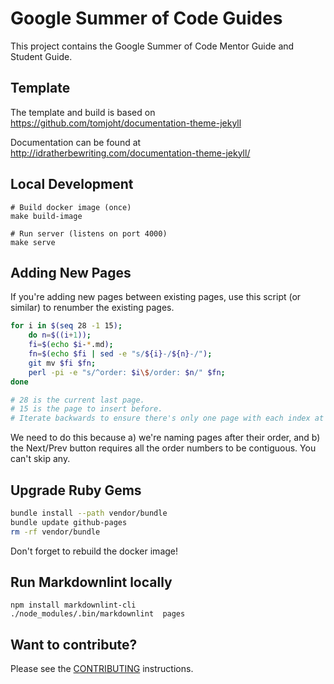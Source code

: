 # Google Summer of Code Guides

This project contains the Google Summer of Code Mentor Guide and Student Guide.

## Template

The template and build is based on
<https://github.com/tomjoht/documentation-theme-jekyll>

Documentation can be found at
<http://idratherbewriting.com/documentation-theme-jekyll/>

## Local Development

``` shell
# Build docker image (once)
make build-image

# Run server (listens on port 4000)
make serve
```

## Adding New Pages

If you're adding new pages between existing pages, use this script (or similar)
to renumber the existing pages.

```bash
for i in $(seq 28 -1 15);
    do n=$((i+1));
    fi=$(echo $i-*.md);
    fn=$(echo $fi | sed -e "s/${i}-/${n}-/");
    git mv $fi $fn;
    perl -pi -e "s/^order: $i\$/order: $n/" $fn;
done

# 28 is the current last page.
# 15 is the page to insert before.
# Iterate backwards to ensure there's only one page with each index at a time.
```

We need to do this because a) we're naming pages after their order, and b) the
Next/Prev button requires all the order numbers to be contiguous.  You can't
skip any.

## Upgrade Ruby Gems

```bash
bundle install --path vendor/bundle
bundle update github-pages
rm -rf vendor/bundle
```

Don't forget to rebuild the docker image!

## Run Markdownlint locally

```shell
npm install markdownlint-cli
./node_modules/.bin/markdownlint  pages
```

## Want to contribute?

Please see the [CONTRIBUTING](CONTRIBUTING.md) instructions.
